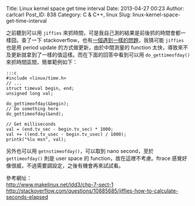 Title: Linux kernel space get time interval
Date: 2013-04-27 00:23
Author: carlcarl
Post_ID: 838
Category: C &amp; C++, linux
Slug: linux-kernel-space-get-time-interval

之前聽到可以用 `jiffies`
來抓時間，可是我自己測的結果是前後抓的時間會都一樣囧。查了一下
stackoverflow，也有[一個遇到一樣的問題][]，我猜可能 `jiffies` 也是用
period update 的方式做更新，由於中間測量的 function
太快，導致來不及更新就拿到了一樣的值這樣。而在下面的回答中看到可以用
`do_gettimeofday()` 來抓時間區間，簡單範例如下：  
<!--more-->

	:::c
	#include <linux/time.h>
	// ...
	struct timeval begin, end;
	unsigned long val;
	
	do_gettimeofday(&begin);
	// Do something here
	do_gettimeofday(&end);

	// Get milliseconds 
	val = (end.tv_sec - begin.tv_sec) * 1000;
	val += ((end.tv_usec - begin.tv_usec) / 1000);
	printk("%lu msn", val);


另外也可以用 `getnstimeofday()`，可以取到 nano second，至於
`gettimeofday()` 則是 user space 的
function，故在這裡不考慮。ftrace 感覺好像很威，不過需要調設定，之後有機會再來試試看。

參考網址：  
<http://www.makelinux.net/ldd3/chp-7-sect-1>  
<http://stackoverflow.com/questions/10885685/jiffies-how-to-calculate-seconds-elapsed>

  [一個遇到一樣的問題]: http://stackoverflow.com/questions/4655711/measuring-execution-time-of-a-function-inside-linux-kernel
